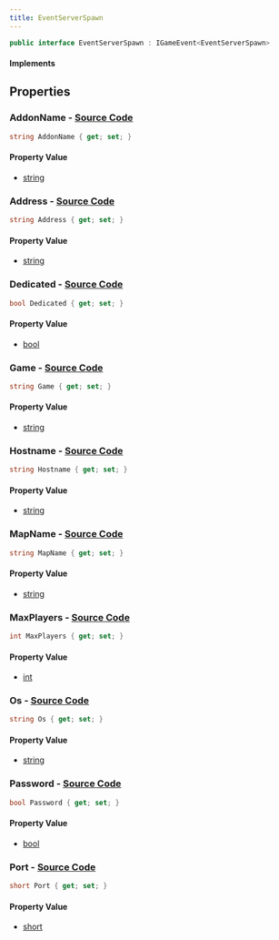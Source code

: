 ```yaml
---
title: EventServerSpawn
---
```


```csharp
public interface EventServerSpawn : IGameEvent<EventServerSpawn>
```

#### Implements

## Properties

### **AddonName** - [Source Code](https://github.com/swiftly-solution/swiftlys2/blob/main/managed/src/SwiftlyS2.Generated/GameEvents/Interfaces/EventServerSpawn.cs#L59)

```csharp
string AddonName { get; set; }
```

#### Property Value

- [string](https://learn.microsoft.com/dotnet/api/system.string)

### **Address** - [Source Code](https://github.com/swiftly-solution/swiftlys2/blob/main/managed/src/SwiftlyS2.Generated/GameEvents/Interfaces/EventServerSpawn.cs#L31)

```csharp
string Address { get; set; }
```

#### Property Value

- [string](https://learn.microsoft.com/dotnet/api/system.string)

### **Dedicated** - [Source Code](https://github.com/swiftly-solution/swiftlys2/blob/main/managed/src/SwiftlyS2.Generated/GameEvents/Interfaces/EventServerSpawn.cs#L80)

```csharp
bool Dedicated { get; set; }
```

#### Property Value

- [bool](https://learn.microsoft.com/dotnet/api/system.boolean)

### **Game** - [Source Code](https://github.com/swiftly-solution/swiftlys2/blob/main/managed/src/SwiftlyS2.Generated/GameEvents/Interfaces/EventServerSpawn.cs#L45)

```csharp
string Game { get; set; }
```

#### Property Value

- [string](https://learn.microsoft.com/dotnet/api/system.string)

### **Hostname** - [Source Code](https://github.com/swiftly-solution/swiftlys2/blob/main/managed/src/SwiftlyS2.Generated/GameEvents/Interfaces/EventServerSpawn.cs#L24)

```csharp
string Hostname { get; set; }
```

#### Property Value

- [string](https://learn.microsoft.com/dotnet/api/system.string)

### **MapName** - [Source Code](https://github.com/swiftly-solution/swiftlys2/blob/main/managed/src/SwiftlyS2.Generated/GameEvents/Interfaces/EventServerSpawn.cs#L52)

```csharp
string MapName { get; set; }
```

#### Property Value

- [string](https://learn.microsoft.com/dotnet/api/system.string)

### **MaxPlayers** - [Source Code](https://github.com/swiftly-solution/swiftlys2/blob/main/managed/src/SwiftlyS2.Generated/GameEvents/Interfaces/EventServerSpawn.cs#L66)

```csharp
int MaxPlayers { get; set; }
```

#### Property Value

- [int](https://learn.microsoft.com/dotnet/api/system.int32)

### **Os** - [Source Code](https://github.com/swiftly-solution/swiftlys2/blob/main/managed/src/SwiftlyS2.Generated/GameEvents/Interfaces/EventServerSpawn.cs#L73)

```csharp
string Os { get; set; }
```

#### Property Value

- [string](https://learn.microsoft.com/dotnet/api/system.string)

### **Password** - [Source Code](https://github.com/swiftly-solution/swiftlys2/blob/main/managed/src/SwiftlyS2.Generated/GameEvents/Interfaces/EventServerSpawn.cs#L87)

```csharp
bool Password { get; set; }
```

#### Property Value

- [bool](https://learn.microsoft.com/dotnet/api/system.boolean)

### **Port** - [Source Code](https://github.com/swiftly-solution/swiftlys2/blob/main/managed/src/SwiftlyS2.Generated/GameEvents/Interfaces/EventServerSpawn.cs#L38)

```csharp
short Port { get; set; }
```

#### Property Value

- [short](https://learn.microsoft.com/dotnet/api/system.int16)

